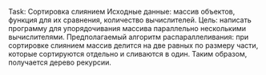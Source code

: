 Task:
Сортировка слиянием
Исходные данные: массив объектов, функция для их сравнения, количество вычислителей.
Цель: написать программу для упорядочивания массива параллельно несколькими вычислителями. 
Предполагаемый алгоритм распараллеливания: при сортировке слиянием массив делится на две равных по размеру части, которые сортируются отдельно и сливаются в один. Таким образом, получается дерево рекурсии.
